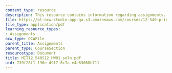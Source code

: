 ```yaml
---
content_type: resource
description: This resource contains information regarding assignments.
file: https://ol-ocw-studio-app-qa.s3.amazonaws.com/courses/12-540-principles-of-the-global-positioning-system-spring-2012/739f28f1196ed9f76c7ae4e63068b711_MIT12_540S12_HW01_soln.pdf
file_type: application/pdf
learning_resource_types:
- Assignments
ocw_type: OCWFile
parent_title: Assignments
parent_type: CourseSection
resourcetype: Document
title: MIT12_540S12_HW01_soln.pdf
uid: 739f28f1-196e-d9f7-6c7a-e4e63068b711
---
```

